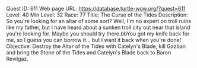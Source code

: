 Quest ID: 611
Web page URL: https://database.turtle-wow.org/?quest=611
Level: 40
Min Level: 32
Race: 77
Title: The Curse of the Tides
Description: So you're looking for an altar of some sort? Well, I'm no expert on troll ruins like my father, but I have heard about a sunken troll city out near that island you're looking for. Maybe you should try there.$b$bYou got my knife back for me, so I guess you can borrow it... but I want it back when you're done!
Objective: Destroy the Altar of the Tides with Catelyn's Blade, kill Gazban and bring the Stone of the Tides and Catelyn's Blade back to Baron Revilgaz.
